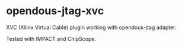 # opendous-jtag-xvc
XVC (Xilinx Virtual Cable) plugin working with opendous-jtag adapter.

Tested with IMPACT and ChipScope.
